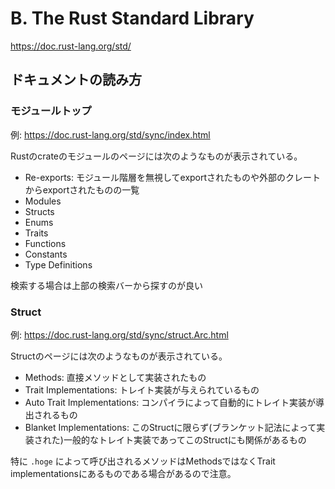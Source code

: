 # B. The Rust Standard Library

https://doc.rust-lang.org/std/

## ドキュメントの読み方

### モジュールトップ

例: https://doc.rust-lang.org/std/sync/index.html

Rustのcrateのモジュールのページには次のようなものが表示されている。

- Re-exports: モジュール階層を無視してexportされたものや外部のクレートからexportされたものの一覧
- Modules
- Structs
- Enums
- Traits
- Functions
- Constants
- Type Definitions

検索する場合は上部の検索バーから探すのが良い

### Struct

例: https://doc.rust-lang.org/std/sync/struct.Arc.html

Structのページには次のようなものが表示されている。

- Methods: 直接メソッドとして実装されたもの
- Trait Implementations: トレイト実装が与えられているもの
- Auto Trait Implementations: コンパイラによって自動的にトレイト実装が導出されるもの
- Blanket Implementations: このStructに限らず(ブランケット記法によって実装された)一般的なトレイト実装であってこのStructにも関係があるもの

特に `.hoge` によって呼び出されるメソッドはMethodsではなくTrait implementationsにあるものである場合があるので注意。
